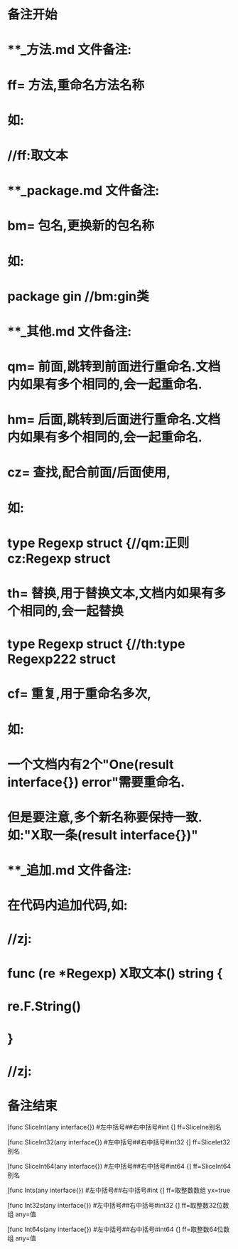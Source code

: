 # 备注开始
# **_方法.md 文件备注:
# ff= 方法,重命名方法名称
# 如:
# //ff:取文本

# **_package.md 文件备注:
# bm= 包名,更换新的包名称 
# 如: 
# package gin //bm:gin类

# **_其他.md 文件备注:
# qm= 前面,跳转到前面进行重命名.文档内如果有多个相同的,会一起重命名.
# hm= 后面,跳转到后面进行重命名.文档内如果有多个相同的,会一起重命名.
# cz= 查找,配合前面/后面使用,
# 如:
# type Regexp struct {//qm:正则 cz:Regexp struct
#
# th= 替换,用于替换文本,文档内如果有多个相同的,会一起替换
# type Regexp struct {//th:type Regexp222 struct
#
# cf= 重复,用于重命名多次,
# 如: 
# 一个文档内有2个"One(result interface{}) error"需要重命名.
# 但是要注意,多个新名称要保持一致. 如:"X取一条(result interface{})"

# **_追加.md 文件备注:
# 在代码内追加代码,如:
# //zj:
# func (re *Regexp) X取文本() string { 
#    re.F.String()
# }
# //zj:
# 备注结束

[func SliceInt(any interface{}) #左中括号##右中括号#int {]
ff=SliceIne别名

[func SliceInt32(any interface{}) #左中括号##右中括号#int32 {]
ff=SliceIet32别名

[func SliceInt64(any interface{}) #左中括号##右中括号#int64 {]
ff=SliceInt64别名

[func Ints(any interface{}) #左中括号##右中括号#int {]
ff=取整数数组
yx=true

[func Int32s(any interface{}) #左中括号##右中括号#int32 {]
ff=取整数32位数组
any=值

[func Int64s(any interface{}) #左中括号##右中括号#int64 {]
ff=取整数64位数组
any=值
